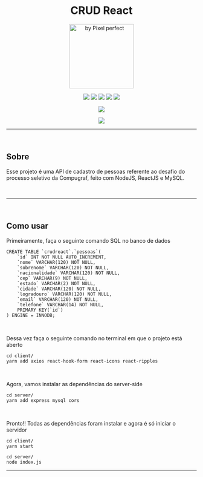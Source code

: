 <h1 align="center">CRUD React</h1>

<p align="center">
  <img width="170px" height="170px" src="https://user-images.githubusercontent.com/73148019/160190250-ec043f4a-09f5-4d2b-927c-e8f2cbce05fb.png" title="by Pixel perfect">
</p>

<p align="center">
  <img src="https://img.shields.io/badge/HTML5-E34F26?style=for-the-badge&logo=html5&logoColor=white">
  <img src="https://img.shields.io/badge/CSS3-1572B6?style=for-the-badge&logo=css3&logoColor=white">
  <img src="https://img.shields.io/badge/Node.js-339933?style=for-the-badge&logo=nodedotjs&logoColor=white">
  <img src="https://img.shields.io/badge/React-20232A?style=for-the-badge&logo=react&logoColor=61DAFB">
  <img src="https://img.shields.io/badge/MySQL-005C84?style=for-the-badge&logo=mysql&logoColor=white">
</p>

<p align="center">
  <img src="https://img.shields.io/badge/Visual_Studio_Code-0078D4?style=for-the-badge&logo=visual%20studio%20code&logoColor=white">
</p>

<p align="center">
  <a href="https://github.com/arriaoedu123/boxshadow-generator/blob/main/LICENSE">
  <img src="https://img.shields.io/badge/license-MIT-yellow?style=for-the-badge"/>
  </a>
</p>

***

<br>

## Sobre

Esse projeto é uma API de cadastro de pessoas referente ao desafio do processo seletivo da Compugraf, feito com NodeJS, ReactJS e MySQL.

<br>

***

<br>

## Como usar

Primeiramente, faça o seguinte comando SQL no banco de dados
```
CREATE TABLE `crudreact`.`pessoas`(
    `id` INT NOT NULL AUTO_INCREMENT,
    `nome` VARCHAR(120) NOT NULL,
    `sobrenome` VARCHAR(120) NOT NULL,
    `nacionalidade` VARCHAR(120) NOT NULL,
    `cep` VARCHAR(9) NOT NULL,
    `estado` VARCHAR(2) NOT NULL,
    `cidade` VARCHAR(120) NOT NULL,
    `logradouro` VARCHAR(120) NOT NULL,
    `email` VARCHAR(120) NOT NULL,
    `telefone` VARCHAR(14) NOT NULL,
    PRIMARY KEY(`id`)
) ENGINE = INNODB;
```

<br>

Dessa vez faça o seguinte comando no terminal em que o projeto está aberto
```
cd client/
yarn add axios react-hook-form react-icons react-ripples
```

<br>

Agora, vamos instalar as dependências do server-side
```
cd server/
yarn add express mysql cors
```

<br>

Pronto!! Todas as dependências foram instalar e agora é só iniciar o servidor
```
cd client/
yarn start

cd server/
node index.js
```

***
